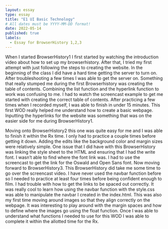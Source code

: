 ```yaml
---
layout: essay
type: essay
title: "E1 UI Basic Technology"
# All dates must be YYYY-MM-DD format!
date: 2022-05-14
published: true
labels:
  - Essay for BrowserHistory 1,2,3
---
```


When I started BrowserHistory1 I first started by watching the introduction video about how to set up my browserhistory. After that, I tried my first attempt with just following the steps to creating the website. In the beginning of the class I did have a hard time getting the server to turn on. After troubleshooting a few times I was able to get the server on. Something that really stumped me during the first Browserhistory was creating the table of contents. Combining the list function and the hyperlink function to work was confusing to me. I had to watch the screencast example to get me started with creating the correct table of contents. After practicing a few times when I recorded myself, I was able to finish in under 15 minutes. This first WOD really helped me understand how to create a basic webpage. Inputting the hyperlinks for the website was something that was on the easier side for me during BrowserHistory1. 

Moving onto BrowserHistory2 this one was quite easy for me and I was able to finish it within the Rx time. I only had to practice a couple times before getting it down. Adding the edits like the background color and margin sizes were relatively simple. One issue that I did have with this BrowserHistory was linking the style sheet to the HTML and ensuring that I had the write font. I wasn’t able to find where the font link was. I had to use the screencast to get the link for the Oswald and Open Sans font. Now moving forward to BrowserHistory3. This BrowserHistory did take me some time to go over the screencast video. I have never used the navbar function before so I needed to practice at least four times before being confident enough to film. I had trouble with how to get the links to be spaced out correctly. It was really cool to learn how using the navbar function with the style.css was able to manipulate the navbar I created in the index.html. This was also my first time moving around images so that they align correctly on the webpage. It was interesting to play around with the margin spaces and how to define where the images go using the float function. Once I was able to understand what functions I needed to use for this WOD I was able to complete it within the allotted time for the Rx. 

